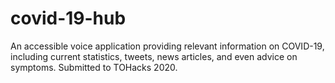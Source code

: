 # covid-19-hub
An accessible voice application providing relevant information on COVID-19, including current statistics, tweets, news articles, and even advice on symptoms.
Submitted to TOHacks 2020.
